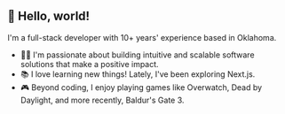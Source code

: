 ## 👋 Hello, world!

I'm a full-stack developer with 10+ years' experience based in Oklahoma.

* 🧑‍💻 I'm passionate about building intuitive and scalable software solutions that make a positive impact.
* 📚 I love learning new things! Lately, I've been exploring Next.js.
* 🎮 Beyond coding, I enjoy playing games like Overwatch, Dead by Daylight, and more recently, Baldur's Gate 3.

